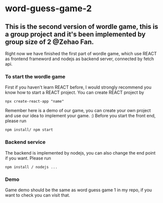 # word-guess-game-2
## This is the second version of wordle game, this is a group project and it's been implemented by group size of 2 @Zehao Fan.
Right now we have finished the first part of wordle game, which use REACT as frontend frameword and nodejs as backend server, connected by fetch api.
### To start the wordle game
First if you haven't learn REACT before, I would strongly recommend you know how to start a REACT project.
You can create REACT project by
```
npx create-react-app "name"
```
Remember here is a demo of our game, you can create your own project and use our idea to implement your game. :)
Before you start the front end, please run
```
npm install/ npm start
```
### Backend service
The backend is implemented by nodejs, you can also change the end point if you want.
Please run
```
npm install / nodejs ...
```
### Demo
Game demo should be the same as word guess game 1 in my repo, if you want to check you can visit that.
